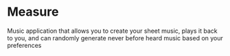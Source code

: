 # Measure
Music application that allows you to create your sheet music, plays it back to you, and can randomly generate never before heard music based on your preferences

